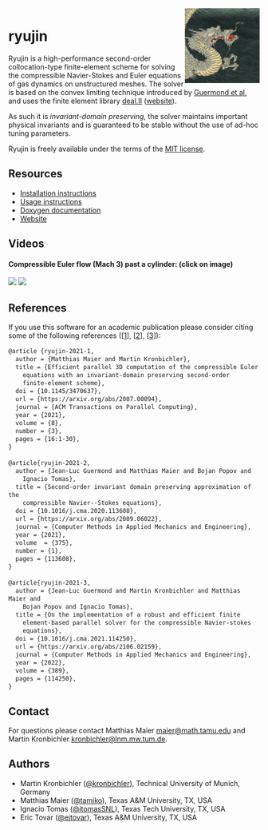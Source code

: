 <img align="right" height="150" src="doc/logo.png">

ryujin
======

Ryujin is a high-performance second-order collocation-type finite-element
scheme for solving the compressible Navier-Stokes and Euler equations of
gas dynamics on unstructured meshes. The solver is based on the convex
limiting technique introduced by [Guermond et
al.](https://doi.org/10.1137/17M1149961) and uses the finite element
library [deal.II](https://github.com/dealii/dealii)
([website](https://www.dealii.org)).

As such it is <i>invariant-domain preserving</i>, the solver maintains
important physical invariants and is guaranteed to be stable without the
use of ad-hoc tuning parameters.

Ryujin is freely available under the terms of the [MIT license](COPYING.md).

Resources
---------

 - [Installation instructions](https://conservation-laws.org/ryujin/doxygen/Installation.html)
 - [Usage instructions](https://conservation-laws.org/ryujin/doxygen/Usage.html)
 - [Doxygen documentation](https://conservation-laws.org/ryujin/doxygen)
 - [Website](https://conservation-laws.org/)

Videos
------

<h4>Compressible Euler flow (Mach 3) past a cylinder: (click on image)</h4>

[<img src="https://img.youtube.com/vi/pPP26zelb0M/0.jpg" width="400"/>](https://www.youtube.com/watch?v=pPP26zelb0M)
[<img src="https://img.youtube.com/vi/vBCRAF_c8m8/0.jpg" width="400"/>](https://www.youtube.com/watch?v=vBCRAF_c8m8)

References
----------

If you use this software for an academic publication please consider citing
some of the following references
([[1](https://arxiv.org/abs/2007.00094)],
[[2](https://arxiv.org/abs/2009.06022)],
[[3](https://arxiv.org/abs/2106.02159})]):

```
@article {ryujin-2021-1,
  author = {Matthias Maier and Martin Kronbichler},
  title = {Efficient parallel 3D computation of the compressible Euler
    equations with an invariant-domain preserving second-order
    finite-element scheme},
  doi = {10.1145/3470637},
  url = {https://arxiv.org/abs/2007.00094},
  journal = {ACM Transactions on Parallel Computing},
  year = {2021},
  volume = {8},
  number = {3},
  pages = {16:1-30},
}

@article{ryujin-2021-2,
  author = {Jean-Luc Guermond and Matthias Maier and Bojan Popov and
    Ignacio Tomas},
  title = {Second-order invariant domain preserving approximation of the
    compressible Navier--Stokes equations},
  doi = {10.1016/j.cma.2020.113608},
  url = {https://arxiv.org/abs/2009.06022},
  journal = {Computer Methods in Applied Mechanics and Engineering},
  year = {2021},
  volume  = {375},
  number = {1},
  pages = {113608},
}

@article{ryujin-2021-3,
  author = {Jean-Luc Guermond and Martin Kronbichler and Matthias Maier and
    Bojan Popov and Ignacio Tomas},
  title = {On the implementation of a robust and efficient finite
    element-based parallel solver for the compressible Navier-stokes
    equations},
  doi = {10.1016/j.cma.2021.114250},
  url = {https://arxiv.org/abs/2106.02159},
  journal = {Computer Methods in Applied Mechanics and Engineering},
  year = {2022},
  volume = {389},
  pages = {114250},
}
```

Contact
-------

For questions please contact Matthias Maier <maier@math.tamu.edu> and
Martin Kronbichler <kronbichler@lnm.mw.tum.de>.

Authors
-------

 - Martin Kronbichler ([@kronbichler](https://github.com/kronbichler)), Technical University of Munich, Germany
 - Matthias Maier ([@tamiko](https://github.com/tamiko)), Texas A&M University, TX, USA
 - Ignacio Tomas ([@itomasSNL](https://github.com/itomasSNL)), Texas Tech University, TX, USA
 - Eric Tovar ([@ejtovar](https://github.com/ejtovar)), Texas A&M University, TX, USA
